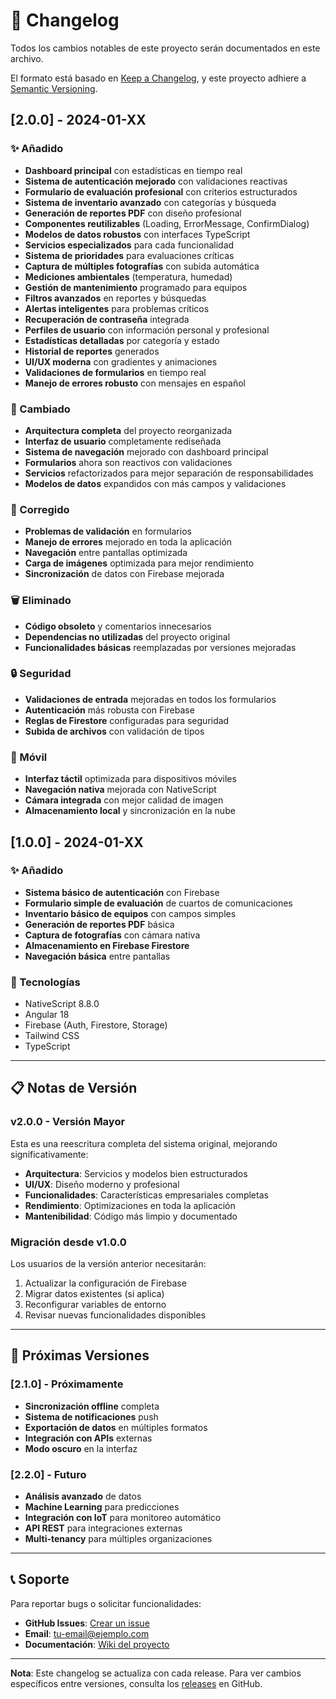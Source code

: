 # 📝 Changelog

Todos los cambios notables de este proyecto serán documentados en este archivo.

El formato está basado en [Keep a Changelog](https://keepachangelog.com/es-ES/1.0.0/),
y este proyecto adhiere a [Semantic Versioning](https://semver.org/spec/v2.0.0.html).

## [2.0.0] - 2024-01-XX

### ✨ Añadido
- **Dashboard principal** con estadísticas en tiempo real
- **Sistema de autenticación mejorado** con validaciones reactivas
- **Formulario de evaluación profesional** con criterios estructurados
- **Sistema de inventario avanzado** con categorías y búsqueda
- **Generación de reportes PDF** con diseño profesional
- **Componentes reutilizables** (Loading, ErrorMessage, ConfirmDialog)
- **Modelos de datos robustos** con interfaces TypeScript
- **Servicios especializados** para cada funcionalidad
- **Sistema de prioridades** para evaluaciones críticas
- **Captura de múltiples fotografías** con subida automática
- **Mediciones ambientales** (temperatura, humedad)
- **Gestión de mantenimiento** programado para equipos
- **Filtros avanzados** en reportes y búsquedas
- **Alertas inteligentes** para problemas críticos
- **Recuperación de contraseña** integrada
- **Perfiles de usuario** con información personal y profesional
- **Estadísticas detalladas** por categoría y estado
- **Historial de reportes** generados
- **UI/UX moderna** con gradientes y animaciones
- **Validaciones de formularios** en tiempo real
- **Manejo de errores robusto** con mensajes en español

### 🔄 Cambiado
- **Arquitectura completa** del proyecto reorganizada
- **Interfaz de usuario** completamente rediseñada
- **Sistema de navegación** mejorado con dashboard principal
- **Formularios** ahora son reactivos con validaciones
- **Servicios** refactorizados para mejor separación de responsabilidades
- **Modelos de datos** expandidos con más campos y validaciones

### 🐛 Corregido
- **Problemas de validación** en formularios
- **Manejo de errores** mejorado en toda la aplicación
- **Navegación** entre pantallas optimizada
- **Carga de imágenes** optimizada para mejor rendimiento
- **Sincronización** de datos con Firebase mejorada

### 🗑️ Eliminado
- **Código obsoleto** y comentarios innecesarios
- **Dependencias no utilizadas** del proyecto original
- **Funcionalidades básicas** reemplazadas por versiones mejoradas

### 🔒 Seguridad
- **Validaciones de entrada** mejoradas en todos los formularios
- **Autenticación** más robusta con Firebase
- **Reglas de Firestore** configuradas para seguridad
- **Subida de archivos** con validación de tipos

### 📱 Móvil
- **Interfaz táctil** optimizada para dispositivos móviles
- **Navegación nativa** mejorada con NativeScript
- **Cámara integrada** con mejor calidad de imagen
- **Almacenamiento local** y sincronización en la nube

## [1.0.0] - 2024-01-XX

### ✨ Añadido
- **Sistema básico de autenticación** con Firebase
- **Formulario simple de evaluación** de cuartos de comunicaciones
- **Inventario básico de equipos** con campos simples
- **Generación de reportes PDF** básica
- **Captura de fotografías** con cámara nativa
- **Almacenamiento en Firebase Firestore**
- **Navegación básica** entre pantallas

### 🔧 Tecnologías
- NativeScript 8.8.0
- Angular 18
- Firebase (Auth, Firestore, Storage)
- Tailwind CSS
- TypeScript

---

## 📋 Notas de Versión

### v2.0.0 - Versión Mayor
Esta es una reescritura completa del sistema original, mejorando significativamente:
- **Arquitectura**: Servicios y modelos bien estructurados
- **UI/UX**: Diseño moderno y profesional
- **Funcionalidades**: Características empresariales completas
- **Rendimiento**: Optimizaciones en toda la aplicación
- **Mantenibilidad**: Código más limpio y documentado

### Migración desde v1.0.0
Los usuarios de la versión anterior necesitarán:
1. Actualizar la configuración de Firebase
2. Migrar datos existentes (si aplica)
3. Reconfigurar variables de entorno
4. Revisar nuevas funcionalidades disponibles

---

## 🔮 Próximas Versiones

### [2.1.0] - Próximamente
- **Sincronización offline** completa
- **Sistema de notificaciones** push
- **Exportación de datos** en múltiples formatos
- **Integración con APIs** externas
- **Modo oscuro** en la interfaz

### [2.2.0] - Futuro
- **Análisis avanzado** de datos
- **Machine Learning** para predicciones
- **Integración con IoT** para monitoreo automático
- **API REST** para integraciones externas
- **Multi-tenancy** para múltiples organizaciones

---

## 📞 Soporte

Para reportar bugs o solicitar funcionalidades:
- **GitHub Issues**: [Crear un issue](https://github.com/tu-usuario/sistema-evaluacion-red/issues)
- **Email**: tu-email@ejemplo.com
- **Documentación**: [Wiki del proyecto](https://github.com/tu-usuario/sistema-evaluacion-red/wiki)

---

**Nota**: Este changelog se actualiza con cada release. Para ver cambios específicos entre versiones, consulta los [releases](https://github.com/tu-usuario/sistema-evaluacion-red/releases) en GitHub.
